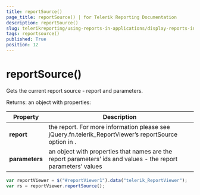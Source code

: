 ```yaml
---
title: reportSource()
page_title: reportSource() | for Telerik Reporting Documentation
description: reportSource()
slug: telerikreporting/using-reports-in-applications/display-reports-in-applications/web-application/html5-report-viewer/api-reference/reportviewer/methods/reportsource()
tags: reportsource()
published: True
position: 12
---
```


# reportSource()



Gets the current report source - report and parameters.

Returns: an object with properties:

| Property | Description |
| ------ | ------ |
| __report__ |the report. For more information please see jQuery.fn.telerik_ReportViewer’s reportSource option in [](c578f366-93da-4dd1-8972-6efbc5a1790b#Options).|
| __parameters__ |an object with properties that names are the report parameters’ ids and values - the report parameters’ values|

    
````js
var reportViewer = $("#reportViewer1").data("telerik_ReportViewer");
var rs = reportViewer.reportSource();
````

